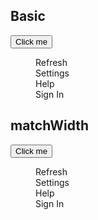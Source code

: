 <script>
  import Button from '$lib/components/Button.svelte';
  import Menu from '$lib/components/Menu.svelte';
  import Preview from '$lib/components/Preview.svelte';
  import Toggle from '$lib/components/Toggle.svelte';
</script>

## Basic

<Preview>
  <Toggle let:on={open} let:toggle>
    <span>
      <Button on:click={toggle}>Click me</Button>
      <Menu {open} on:close={toggle}>
        <div class="p-2 hover:bg-black/5">Refresh</div>
        <div class="p-2 hover:bg-black/5">Settings</div>
        <div class="p-2 hover:bg-black/5">Help</div>
        <div class="p-2 hover:bg-black/5">Sign In</div>
      </Menu>
    </span>
  </Toggle>
</Preview>

## matchWidth

<Preview>
  <Toggle let:on={open} let:toggle>
    <span>
      <Button on:click={toggle}>Click me</Button>
      <Menu {open} on:close={toggle} matchWidth>
        <div class="p-2 hover:bg-black/5">Refresh</div>
        <div class="p-2 hover:bg-black/5">Settings</div>
        <div class="p-2 hover:bg-black/5">Help</div>
        <div class="p-2 hover:bg-black/5">Sign In</div>
      </Menu>
    </span>
  </Toggle>
</Preview>
